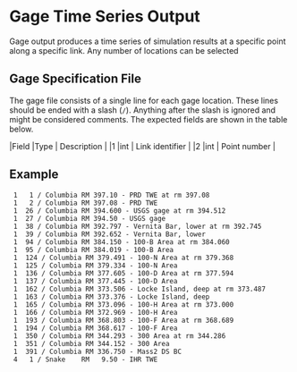 # Gage Time Series Output

Gage output produces a time series of simulation results at a specific
point along a specific link.  Any number of locations can be selected 

## Gage Specification File

The gage file consists of a single line for each gage location.  These
lines should be ended with a slash (`/`).  Anything after the slash is
ignored and might be considered comments.  The expected fields are
shown in the table below.  

|Field |Type | Description |
|1     |int  | Link identifier |
|2     |int  | Point number    |

## Example

```
 1   1 / Columbia RM 397.10 - PRD TWE at rm 397.08
 1   2 / Columbia RM 397.08 - PRD TWE
 1  26 / Columbia RM 394.600 - USGS gage at rm 394.512
 1  27 / Columbia RM 394.50 - USGS gage
 1  38 / Columbia RM 392.797 - Vernita Bar, lower at rm 392.745
 1  39 / Columbia RM 392.652 - Vernita Bar, lower
 1  94 / Columbia RM 384.150 - 100-B Area at rm 384.060
 1  95 / Columbia RM 384.019 - 100-B Area
 1  124 / Columbia RM 379.491 - 100-N Area at rm 379.368
 1  125 / Columbia RM 379.334 - 100-N Area
 1  136 / Columbia RM 377.605 - 100-D Area at rm 377.594
 1  137 / Columbia RM 377.445 - 100-D Area
 1  162 / Columbia RM 373.506 - Locke Island, deep at rm 373.487
 1  163 / Columbia RM 373.376 - Locke Island, deep
 1  165 / Columbia RM 373.096 - 100-H Area at rm 373.000
 1  166 / Columbia RM 372.969 - 100-H Area
 1  193 / Columbia RM 368.803 - 100-F Area at rm 368.689
 1  194 / Columbia RM 368.617 - 100-F Area
 1  350 / Columbia RM 344.293 - 300 Area at rm 344.286
 1  351 / Columbia RM 344.152 - 300 Area
 1  391 / Columbia RM 336.750 - Mass2 DS BC
 4   1 / Snake    RM   9.50 - IHR TWE
```

